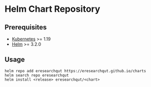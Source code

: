 # Helm Chart Repository


## Prerequisites

 * [Kubernetes](https://kubernetes.io) >= 1.19
 * [Helm](https://helm.sh) >= 3.2.0


## Usage

```shell
helm repo add eresearchqut https://eresearchqut.github.io/charts
helm search repo eresearchqut
helm install <release> eresearchqut/<chart>
```
